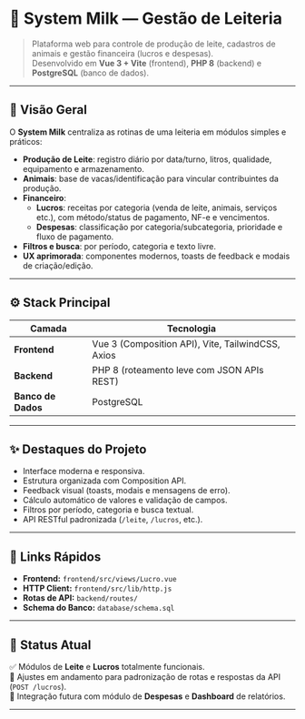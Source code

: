 # 🐄 System Milk — Gestão de Leiteria

> Plataforma web para controle de produção de leite, cadastros de animais e gestão financeira (lucros e despesas).  
> Desenvolvido em **Vue 3 + Vite** (frontend), **PHP 8** (backend) e **PostgreSQL** (banco de dados).

---

## 🧭 Visão Geral

O **System Milk** centraliza as rotinas de uma leiteria em módulos simples e práticos:

- **Produção de Leite**: registro diário por data/turno, litros, qualidade, equipamento e armazenamento.
- **Animais**: base de vacas/identificação para vincular contribuintes da produção.
- **Financeiro**:
  - **Lucros**: receitas por categoria (venda de leite, animais, serviços etc.), com método/status de pagamento, NF-e e vencimentos.
  - **Despesas**: classificação por categoria/subcategoria, prioridade e fluxo de pagamento.
- **Filtros e busca**: por período, categoria e texto livre.
- **UX aprimorada**: componentes modernos, toasts de feedback e modais de criação/edição.

---

## ⚙️ Stack Principal

| Camada | Tecnologia |
|--------|-------------|
| **Frontend** | Vue 3 (Composition API), Vite, TailwindCSS, Axios |
| **Backend** | PHP 8 (roteamento leve com JSON APIs REST) |
| **Banco de Dados** | PostgreSQL |

---

## ✨ Destaques do Projeto

- Interface moderna e responsiva.
- Estrutura organizada com Composition API.
- Feedback visual (toasts, modais e mensagens de erro).
- Cálculo automático de valores e validação de campos.
- Filtros por período, categoria e busca textual.
- API RESTful padronizada (`/leite`, `/lucros`, etc.).

---

## 🔗 Links Rápidos

- **Frontend:** `frontend/src/views/Lucro.vue`
- **HTTP Client:** `frontend/src/lib/http.js`
- **Rotas de API:** `backend/routes/`
- **Schema do Banco:** `database/schema.sql`

---

## 📌 Status Atual

✅ Módulos de **Leite** e **Lucros** totalmente funcionais.  
🧩 Ajustes em andamento para padronização de rotas e respostas da API (`POST /lucros`).  
🚀 Integração futura com módulo de **Despesas** e **Dashboard** de relatórios.

---

